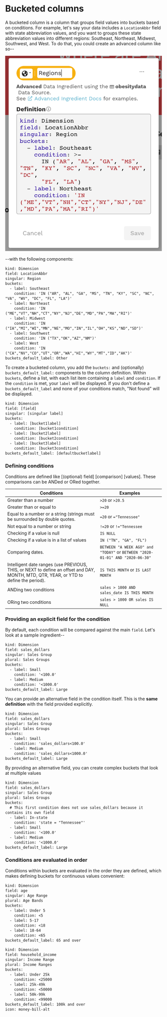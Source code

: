 # Bucketed columns

A bucketed column is a column that groups field values into buckets based on conditions. For example, let's say your data includes a `LocationAbbr` field with state abbreviation values, and you want to groups these state abbreviation values into different regions: Southeast, Northeast, Midwest, Southwest, and West. To do that, you could create an advanced column like so--

![Advanced ingredient: bucketed column](<../../../.gitbook/assets/image (191).png>)

\--with the following components:

```
kind: Dimension
field: LocationAbbr
singular: Region
buckets:
  - label: Southeast
    condition: 'IN ("AR", "AL", "GA", "MS", "TN", "KY", "SC", "NC", "VA", "WV", "DC", "FL", "LA")'
  - label: Northeast
    condition: 'IN ("ME","VT","NH","CT","NY","NJ","DE","MD","PA","MA","RI")'
  - label: Midwest
    condition: 'IN ("IA","MI","WI","MN","NE","MO","IN","IL","OH","KS","ND","SD")'
  - label: Southwest
    condition: 'IN ("TX","OK","AZ","NM")'
  - label: West
    condition: 'IN ("CA","NV","CO","UT","OR","WA","HI","WY","MT","ID","AK")'
buckets_default_label: Other
```

To create a bucketed column, you add the `buckets:` and (optionally) `buckets_default_label:` components to the column definition. Within `buckets`, define a list, with each list item containing a `label` and `condition`. If the `condition` is met, your `label` will be displayed. If you don't define a `buckets_default_label` and none of your conditions match, "Not found" will be displayed.

```
kind: Dimension
field: [field]
singular: [singular label]
buckets:
  - label: [bucket1label]
    condition: [bucket1condition]
  - label: [bucket2label]
    condition: [bucket2condition]
  - label: [bucket3label]
    condition: [bucket3condition]
buckets_default_label: [defaultbucketlabel]
```

### Defining conditions

Conditions are defined like \[(optional) field] \[comparison] \[values]. These comparisons can be ANDed or ORed together.&#x20;

| Conditions                                                                                                                             | Examples                                                                      |
| -------------------------------------------------------------------------------------------------------------------------------------- | ----------------------------------------------------------------------------- |
| Greater than a number                                                                                                                  | `>20` or `>20.5`                                                              |
| Greater than or equal to                                                                                                               | `>=20`                                                                        |
| Equal to a number or a string (strings must be surrounded by double quotes.                                                            | `=20` or `="Tennessee"`                                                       |
| Not equal to a number or string                                                                                                        | `!=20` or `!="Tennessee`                                                      |
| Checking if a value is null                                                                                                            | `IS NULL`                                                                     |
| Checking if a value is in a list of values                                                                                             | `IN ("TN", "GA", "FL")`                                                       |
| Comparing dates.                                                                                                                       | `BETWEEN "A WEEK AGO" and "TODAY"` or `BETWEEN "2020-01-01" AND "2020-06-30"` |
| Intelligent date ranges (use PREVIOUS, THIS, or NEXT to define an offset and DAY, MONTH, MTD, QTR, YEAR, or YTD to define the period). | `IS THIS MONTH` or `IS LAST MONTH`                                            |
| ANDing two conditions                                                                                                                  |  `sales > 1000 AND sales_date IS THIS MONTH`                                  |
| ORing two conditions                                                                                                                   | `sales > 1000 OR sales IS NULL`                                               |

### Providing an explicit field for the condition

By default, each condition will be compared against the main `field`. Let's look at a sample ingredient--

```
kind: Dimension
field: sales_dollars
singular: Sales Group
plural: Sales Groups
buckets:
  - label: Small
    condition: '<100.0'
  - label: Medium
    condition: '<1000.0'
buckets_default_label: Large
```

You can provide an alternative field in the condition itself. This is the **same definition** with the field provided explicitly.

```
kind: Dimension
field: sales_dollars
singular: Sales Group
plural: Sales Groups
buckets:
  - label: Small
    condition: 'sales_dollars<100.0'
  - label: Medium
    condition: 'sales_dollars<1000.0'
buckets_default_label: Large
```

By providing an alternative field, you can create complex buckets that look at multiple values

```
kind: Dimension
field: sales_dollars
singular: Sales Group
plural: Sales Groups
buckets:
  # This first condition does not use sales_dollars because it contains its own field
  - label: In-state
    condition: 'state = "Tennessee"'
  - label: Small
    condition: '<100.0'
  - label: Medium
    condition: '<1000.0'
buckets_default_label: Large
```

### Conditions are evaluated in order

Conditions within buckets are evaluated in the order they are defined, which makes defining buckets for continuous values convenient:

```
kind: Dimension
field: age
singular: Age Range
plural: Age Bands
buckets:
  - label: Under 5
    condition: <5
  - label: 5-17
    condition: <18
  - label: 18-64
    condition: <65
buckets_default_label: 65 and over
```

```
kind: Dimension
field: household_income
singular: Income Range
plural: Income Ranges
buckets:
  - label: Under 25k
    condition: <25000
  - label: 25k-49k
    condition: <50000
  - label: 50k-99k
    condition: <99000
buckets_default_label: 100k and over
icon: money-bill-alt
```
